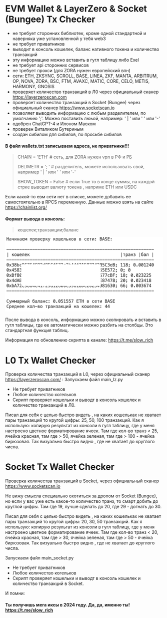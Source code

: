 # EVM Wallet & LayerZero & Socket (Bungee) Tx Checker

- не требует сторонних библиотек, кроме одной стандартной и наверняка уже установленной у тебя web3
- не требует приватников
- выводит в консоль кошелек, баланс нативного токена и количество транзакций
- эту информацию можно вставить в гугл таблицу либо Exel
- не требует api сторонних сервисов
- не требует прокси (для ZORA нужен европейский впн)
- сети: ETH, ZKSYNC, SCROLL, BASE, LINEA, ZKF, MANTA, ARBITRUM, OP, NOVA, ZORA, BSC, FTM, AVAXC, MATIC, CORE, CELO, METIS, HARMONY, GNOSIS
- проверяет количество транзакций в Л0 через официальный сканер https://layerzeroscan.com
- проверяет количество транзакций в Socket (Bungee) через официальный сканер https://www.socketscan.io
- позволяет выводить информацию с любым разделителем, по умолчанию ';'. Можно поставить люьой, например: ' | ' или ' ' или '-'
- одобрен ChatGPT-4 и Илоном Маском
- проверен Виталиком Бутериным
- создан сибилом для сибилов, по просьбе сибилов

#### В файл wallets.txt записываем адреса, не приватники!!!

> CHAIN = 'ETH'        # сеть, для ZORA нужен vpn в РФ и РБ
> 
> DELIMETR = '; '      # разделитель, можете использовать свой, например ' | ' или ' ' или '-'
> 
> SHOW_TOKEN = False   # если True то в конце суммы, на каждой стрке выводит валюту токена , наприме ETH или USDC

Если какой-то евм сети нет в списке, можете добавить ее самостоятельно в RPCS переменную. Данные можно взять на сайте https://chainlist.org/

#### Формат вывода в консоль:
> кошелек;транзакции;баланс

![console](console.png)

После вывода в консоль, информацию можно скопировать и вставить в гугл таблицы, где ее автоматически можно разбить на столбцы. Это стандартная функция таблиц.

Информация по обновлению скрипта в канале:            https://t.me/slow_rich

# L0 Tx Wallet Checker
Проверка количества транзакций в L0, через официальный сканер https://layerzeroscan.com/ :
Запускаем файл main_lz.py

- Не требует приватников
- Любое количество когельков
- Скрипт проверяет кошельки и выводт в консоль кошелек и количество транзакций в Л0.

Писал для себя с целью быстро видеть , на каких кошельках не хватает пары транзакций то кругой цифры: 25, 50, 100 транзакций.
Как я использую: копирую результат из консоли в гугл таблицу, где у меня настроено цветное форматирование ячеек. Там где кол-во транз < 25, ячейка красная, там где  > 50, ячейка зеленая, там где > 100 -  ячейка бирюзовая. Так визуально быстро видно , где не хватает до круглого числа.

# Socket Tx Wallet Checker
Проверка количества транзакций в Socket, через официальный сканер https://www.socketscan.io

Не вижу смысла специально охотиться за дропом от Socket (Bungee), но если у вас уже есть какое-то количество транз, то смарт добить до круглой цифры. Там где 19, лучше сделать до 20, где 29 - догнать до 30.

Писал для себя с целью быстро видеть , на каких кошельках не хватает пары транзакций то кругой цифры: 20, 30, 50 транзакций.
Как я использую: копирую результат из консоли в гугл таблицу, где у меня настроено цветное форматирование ячеек. Там где кол-во транз < 20, ячейка красная, там где  > 30, ячейка зеленая, там где > 50 -  ячейка бирюзовая. Так визуально быстро видно , где не хватает до круглого числа.

Запускаем файл main_socket.py

- Не требует приватников
- Любое количество когельков
- Скрипт проверяет кошельки и выводт в консоль кошелек и количество транзакций в Socket.


И помни: 
#### Ты получишь мега иксы в 2024 году. Да, да, именно ты! https://t.me/slow_rich

